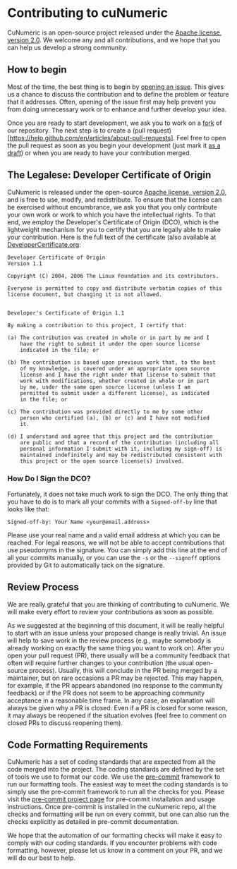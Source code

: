 # Contributing to cuNumeric

CuNumeric is an open-source project released under the [Apache license, version 2.0](https://www.apache.org/licenses/LICENSE-2.0).  We welcome any and all contributions, and we hope that you can help us develop a strong community.

## How to begin

Most of the time, the best thing is to begin by [opening an issue](https://github.com/nv-legate/cunumeric/issues).  This gives us a chance to discuss the contribution and to define the problem or feature that it addresses.   Often, opening of the issue first may help prevent you from doing unnecessary work or to enhance and further develop your idea.

Once you are ready to start development, we ask you to work on a [fork](https://docs.github.com/en/get-started/quickstart/fork-a-repo) of our repository.  The next step is to create a (pull request)[https://help.github.com/en/articles/about-pull-requests].  Feel free to open the pull request as soon as you begin your development (just mark it [as a draft](https://github.blog/2019-02-14-introducing-draft-pull-requests/)) or when you are ready to have your contribution merged.

## The Legalese: Developer Certificate of Origin

CuNumeric is released under the open-source [Apache license, version 2.0](https://www.apache.org/licenses/LICENSE-2.0), and is free to use, modify, and redistribute.  To ensure that the license can be exercised without encumbrance, we ask you that you only contribute your own work or work to which you have the intellectual rights.  To that end, we employ the Developer's Certificate of Origin (DCO), which is the lightweight mechanism for you to certify that you are legally able to make your contribution. Here is the full text of the certificate (also available at [DeveloperCertificate.org](https://developercertificate.org/):

````
Developer Certificate of Origin
Version 1.1

Copyright (C) 2004, 2006 The Linux Foundation and its contributors.

Everyone is permitted to copy and distribute verbatim copies of this
license document, but changing it is not allowed.


Developer's Certificate of Origin 1.1

By making a contribution to this project, I certify that:

(a) The contribution was created in whole or in part by me and I
    have the right to submit it under the open source license
    indicated in the file; or

(b) The contribution is based upon previous work that, to the best
    of my knowledge, is covered under an appropriate open source
    license and I have the right under that license to submit that
    work with modifications, whether created in whole or in part
    by me, under the same open source license (unless I am
    permitted to submit under a different license), as indicated
    in the file; or

(c) The contribution was provided directly to me by some other
    person who certified (a), (b) or (c) and I have not modified
    it.

(d) I understand and agree that this project and the contribution
    are public and that a record of the contribution (including all
    personal information I submit with it, including my sign-off) is
    maintained indefinitely and may be redistributed consistent with
    this project or the open source license(s) involved.
````

### How Do I Sign the DCO?

Fortunately, it does not take much work to sign the DCO.  The only thing that you have to do is to mark all your commits with a `Signed-off-by` line that looks like that:

````
Signed-off-by: Your Name <your@email.address>
````

Please use your real name and a valid email address at which you can be reached.  For legal reasons, we will not be able to accept contributions that use pseudonyms in the signature.  You can simply add this line at the end of all your commits manually, or you can use the `-s` or the `--signoff` options provided by Git to automatically tack on the signature.

## Review Process

We are really grateful that you are thinking of contributing to cuNumeric.  We will make every effort to review your contributions as soon as possible.

As we suggested at the beginning of this document, it will be really helpful to start with an issue unless your proposed change is really trivial.  An issue will help to save work in the review process (e.g., maybe somebody is already working on exactly the same thing you want to work on).  After you open your pull request (PR), there usually will be a community feedback that often will require further changes to your contribution (the usual open-source process).  Usually, this will conclude in the PR being merged by a maintainer, but on rare occasions a PR may be rejected.  This may happen, for example, if the PR appears abandoned (no response to the community feedback) or if the PR does not seem to be approaching community acceptance in a reasonable time frame.  In any case, an explanation will always be given why a PR is closed.  Even if a PR is closed for some reason, it may always be reopened if the situation evolves (feel free to comment on closed PRs to discuss reopening them).

## Code Formatting Requirements

CuNumeric has a set of coding standards that are expected from all the code merged into the project.  The coding standards are defined by the set of tools we use to format our code.  We use the [pre-commit](https://pre-commit.com/) framework to run our formatting tools.  The easiest way to meet the coding standards is to simply use the pre-commit framework to run all the checks for you.  Please visit the [pre-commit project page](https://pre-commit.com/) for pre-commit installation and usage instructions.  Once pre-commit is installed in the cuNumeric repo, all the checks and formatting will be run on every commit, but one can also run the checks explicitly as detailed in pre-commit documentation.

We hope that the automation of our formatting checks will make it easy to comply with our coding standards.  If you encounter problems with code formatting, however, please let us know in a comment on your PR, and we will do our best to help.
